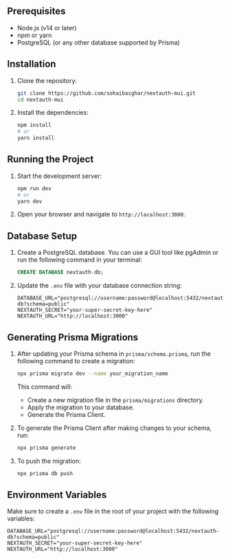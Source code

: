 ## Prerequisites

- Node.js (v14 or later)
- npm or yarn
- PostgreSQL (or any other database supported by Prisma)

## Installation

1. Clone the repository:

   ```bash
   git clone https://github.com/sohaibasghar/nextauth-mui.git
   cd nextauth-mui
   ```

2. Install the dependencies:

   ```bash
   npm install
   # or
   yarn install
   ```

## Running the Project

1. Start the development server:

   ```bash
   npm run dev
   # or
   yarn dev
   ```

2. Open your browser and navigate to `http://localhost:3000`.

## Database Setup

1. Create a PostgreSQL database. You can use a GUI tool like pgAdmin or run the following command in your terminal:

   ```sql
   CREATE DATABASE nextauth-db;
   ```

2. Update the `.env` file with your database connection string:

   ```env
   DATABASE_URL="postgresql://username:password@localhost:5432/nextauth-db?schema=public"
   NEXTAUTH_SECRET="your-super-secret-key-here"
   NEXTAUTH_URL="http://localhost:3000"
   ```

## Generating Prisma Migrations

1. After updating your Prisma schema in `prisma/schema.prisma`, run the following command to create a migration:

   ```bash
   npx prisma migrate dev --name your_migration_name
   ```

   This command will:

   - Create a new migration file in the `prisma/migrations` directory.
   - Apply the migration to your database.
   - Generate the Prisma Client.

2. To generate the Prisma Client after making changes to your schema, run:

   ```bash
   npx prisma generate
   ```

3. To push the migration:

   ```bash
   npx prisma db push
   ```

## Environment Variables

Make sure to create a `.env` file in the root of your project with the following variables:

```env
DATABASE_URL="postgresql://username:password@localhost:5432/nextauth-db?schema=public"
NEXTAUTH_SECRET="your-super-secret-key-here"
NEXTAUTH_URL="http://localhost:3000"
```
